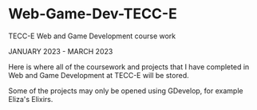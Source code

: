 # Web-Game-Dev-TECC-E
TECC-E Web and Game Development course work

JANUARY 2023 - MARCH 2023

Here is where all of the coursework and projects that I have completed in Web and Game Development at TECC-E will be stored.

Some of the projects may only be opened using GDevelop, for example Eliza's Elixirs.
